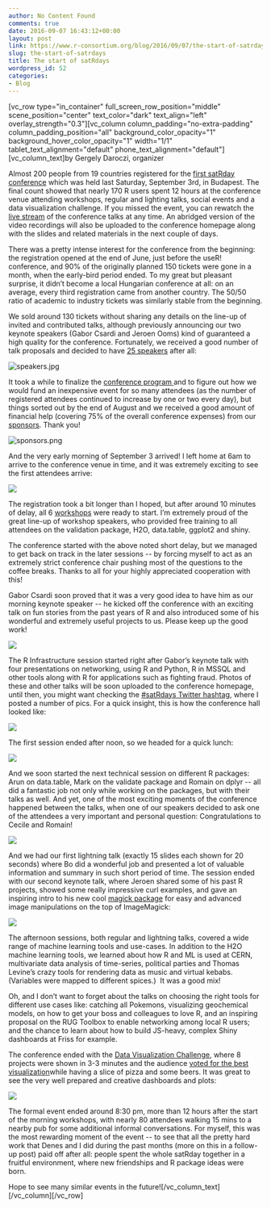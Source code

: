 ```yaml
---
author: No Content Found
comments: true
date: 2016-09-07 16:43:12+00:00
layout: post
link: https://www.r-consortium.org/blog/2016/09/07/the-start-of-satrdays
slug: the-start-of-satrdays
title: The start of satRdays
wordpress_id: 52
categories:
- Blog
---
```


[vc_row type="in_container" full_screen_row_position="middle" scene_position="center" text_color="dark" text_align="left" overlay_strength="0.3"][vc_column column_padding="no-extra-padding" column_padding_position="all" background_color_opacity="1" background_hover_color_opacity="1" width="1/1" tablet_text_alignment="default" phone_text_alignment="default"][vc_column_text]by Gergely Daroczi, organizer

Almost 200 people from 19 countries registered for the [first satRday conference](http://budapest.satrdays.org/) which was held last Saturday, September 3rd, in Budapest. The final count showed that nearly 170 R users spent 12 hours at the conference venue attending workshops, regular and lighting talks, social events and a data visualization challenge. If you missed the event, you can rewatch the [live stream](http://budapest.satrdays.org/#stream) of the conference talks at any time. An abridged version of the video recordings will also be uploaded to the conference homepage along with the slides and related materials in the next couple of days.

There was a pretty intense interest for the conference from the beginning: the registration opened at the end of June, just before the useR! conference, and 90% of the originally planned 150 tickets were gone in a month, when the early-bird period ended. To my great but pleasant surprise, it didn’t become a local Hungarian conference at all: on an average, every third registration came from another country. The 50/50 ratio of academic to industry tickets was similarly stable from the beginning.

We sold around 130 tickets without sharing any details on the line-up of invited and contributed talks, although previously announcing our two keynote speakers (Gabor Csardi and Jeroen Ooms) kind of guaranteed a high quality for the conference. Fortunately, we received a good number of talk proposals and decided to have [25 speakers](http://budapest.satrdays.org/#keynotes) after all:


![speakers.jpg](https://lh5.googleusercontent.com/2R64RB5uYeLljRVlsSrMDSqn9I_yA8qOpwLTSgAVmtQ8CTHgKBnGzNLxzozHQv76bTEibLD6JAHmquLcH0T_86xuCi95qULVpe5-WYV6IF1YUrfT4w7eZBgFUCDPUHSnczIqyKp3)




It took a while to finalize the [conference program ](http://budapest.satrdays.org/#schedule)and to figure out how we would fund an inexpensive event for so many attendees (as the number of registered attendees continued to increase by one or two every day), but things sorted out by the end of August and we received a good amount of financial help (covering 75% of the overall conference expenses) from our [sponsors](http://budapest.satrdays.org/#sponsors). Thank you!




![sponsors.png](https://lh5.googleusercontent.com/bpoGDp7IZxBFUPALt3U6cKIL74QxngkophCDlYG5eoT1mba60WXqPYYnhoxWYg_3DxULz7lDSE6_kYKMCvYaH2SbSpxSYXPwzMVljqnp9EicUL69NPi-kqogJkzW4i4J1oVf4oWY)




And the very early morning of September 3 arrived! I left home at 6am to arrive to the conference venue in time, and it was extremely exciting to see the first attendees arrive:




![](https://lh6.googleusercontent.com/nXxX_3XQ4iZ1m2NoLXjxVR4iP8nsYkhbGcu6zV6c2Bn2HSLcBkeswKP1qPlc4n7h-olXZCjILXPR7iAzgZsBg4esNSuOyiCJVKAtNUFRscJ78KTIjBESYy9M4PC4XiSamU6zHC0-)




The registration took a bit longer than I hoped, but after around 10 minutes of delay, all 6 [workshops](http://budapest.satrdays.org/#workshops) were ready to start. I’m extremely proud of the great line-up of workshop speakers, who provided free training to all attendees on the validation package, H2O, data.table, ggplot2 and shiny.


The conference started with the above noted short delay, but we managed to get back on track in the later sessions -- by forcing myself to act as an extremely strict conference chair pushing most of the questions to the coffee breaks. Thanks to all for your highly appreciated cooperation with this!

Gabor Csardi soon proved that it was a very good idea to have him as our morning keynote speaker -- he kicked off the conference with an exciting talk on fun stories from the past years of R and also introduced some of his wonderful and extremely useful projects to us. Please keep up the good work!


![](https://lh3.googleusercontent.com/bMmJU2LxpvFGPnRBt1CZOGj68QrOYvklSUVyzaxJbaFzaltDbGlQjs3NFa1KCDwStKZCQRvV9Yfs8j9JuMWmv61R_ofQIoQyGonkrAaValuHpJydjNJRt_oswsJQWFtj9DWDf58z)


The R Infrastructure session started right after Gabor’s keynote talk with four presentations on networking, using R and Python, R in MSSQL and other tools along with R for applications such as fighting fraud. Photos of these and other talks will be soon uploaded to the conference homepage, until then, you might want checking the [#satRdays Twitter hashtag](https://twitter.com/search?q=%23satRdays&src=typd), where I posted a number of pics. For a quick insight, this is how the conference hall looked like:


![](https://lh5.googleusercontent.com/xfOVjkBKZNg93u7SvYwA-WlTPum0qZygZBdSymyOh6tFV5DIsEHAreI7L4vasuCw_k7tGRDxqBFhReXf2ceAeRh1XjR_ABOaA9opxsDku1sa5oiTEMAJkrKr4kleyWFFkb7iqBc6)


The first session ended after noon, so we headed for a quick lunch:


![](https://lh5.googleusercontent.com/yf1NkSNTRCZP8y2nuFHDfskwgTETh8teyz2Xh3A9jPBRQmimToZevR8EywNjU-4rKjUAfwSMx9R7HaLzfQvFZ3rNU2NDLRBOZgQcJwl9G2GtuKz3ay-_yHAkyqe6NdJzMx38kfWv)


And we soon started the next technical session on different R packages: Arun on data.table, Mark on the validate package and Romain on dplyr -- all did a fantastic job not only while working on the packages, but with their talks as well. And yet, one of the most exciting moments of the conference happened between the talks, when one of our speakers decided to ask one of the attendees a very important and personal question: Congratulations to Cecile and Romain!


![](https://lh5.googleusercontent.com/M0XxdtclvdOmRROo8LZloBHnf-0tnZLFvxjfGfifOlnoJErR67A0RmGHXYNq3C0nHk21n-Cjjq0CHLJqBsK1VVfcdbo2CqlEkGYlUhjs1Y1T_4yB9ithigWG1cK30QTRd0lxdEYq)


And we had our first lightning talk (exactly 15 slides each shown for 20 seconds) where Bo did a wonderful job and presented a lot of valuable information and summary in such short period of time. The session ended with our second keynote talk, where Jeroen shared some of his past R projects, showed some really impressive curl examples, and gave an inspiring intro to his new cool [magick package](https://mran.revolutionanalytics.com/package/magick/) for easy and advanced image manipulations on the top of ImageMagick:


![](https://lh4.googleusercontent.com/GQOl6mWC4k0qGTseC6yOy7ZJoAyDnuw5SeURFoT7tUTO_L87HLU1eY7XM4cnQ8Kw0jlSVvFTxCbeBIAlRkEXp8Rk51kiQA7UPf7eYOFVJmJivwk0UWd1T8IwsRUb8VCYFP1waqVV)


The afternoon sessions, both regular and lightning talks, covered a wide range of machine learning tools and use-cases. In addition to the H2O machine learning tools, we learned about how R and ML is used at CERN, multivariate data analysis of time-series, political parties and Thomas Levine’s crazy tools for rendering data as music and virtual kebabs. (Variables were mapped to different spices.)  It was a good mix!

Oh, and I don’t want to forget about the talks on choosing the right tools for different use cases like: catching all Pokemons, visualizing geochemical models, on how to get your boss and colleagues to love R, and an inspiring proposal on the RUG Toolbox to enable networking among local R users; and the chance to learn about how to build JS-heavy, complex Shiny dashboards at Friss for example.

The conference ended with the [Data Visualization Challenge](http://budapest.satrdays.org/#datavizcompo), where 8 projects were shown in 3-3 minutes and the audience [voted for the best visualization](https://medium.com/@BenceArato/data-visualization-challenge-at-the-first-satrdays-conference-93b5446879f)while having a slice of pizza and some beers. It was great to see the very well prepared and creative dashboards and plots:


![](https://lh6.googleusercontent.com/Ksk55dxveTUTjHJldbb2HJM3AgH-7O5vJtJLlPICTgA4i75RmBXA0WV88mveE8XMnpSpakc8vYM6LTnIrQvW3bWu_dpsQhRze_WupmqD6qzjNnUOtptW3b4UCea1IZbjSohBSTdH)


The formal event ended around 8:30 pm, more than 12 hours after the start of the morning workshops, with nearly 80 attendees walking 15 mins to a nearby pub for some additional informal conversations. For myself, this was the most rewarding moment of the event -- to see that all the pretty hard work that Denes and I did during the past months (more on this in a follow-up post) paid off after all: people spent the whole satRday together in a fruitful environment, where new friendships and R package ideas were born.

Hope to see many similar events in the future![/vc_column_text][/vc_column][/vc_row]
